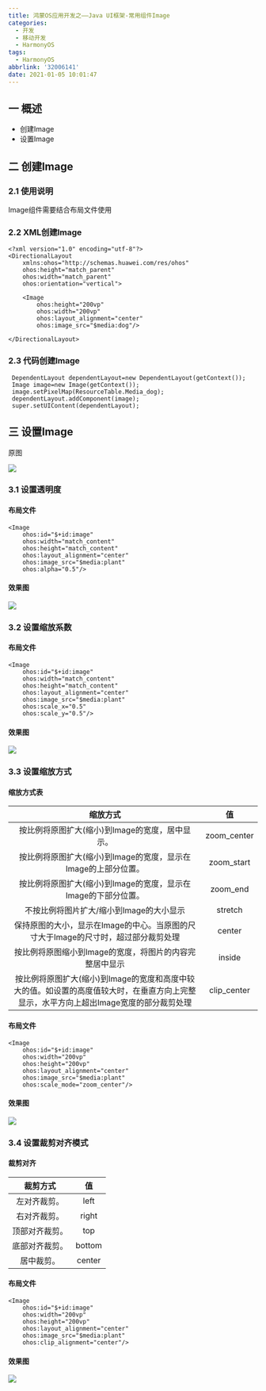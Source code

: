 ```yaml
---
title: 鸿蒙OS应用开发之——Java UI框架-常用组件Image
categories:
  - 开发
  - 移动开发
  - HarmonyOS
tags:
  - HarmonyOS
abbrlink: '32006141'
date: 2021-01-05 10:01:47
---
```

## 一 概述

* 创建Image
* 设置Image

<!--more-->

## 二 创建Image

### 2.1 使用说明

Image组件需要结合布局文件使用

### 2.2 XML创建Image

```
<?xml version="1.0" encoding="utf-8"?>
<DirectionalLayout
    xmlns:ohos="http://schemas.huawei.com/res/ohos"
    ohos:height="match_parent"
    ohos:width="match_parent"
    ohos:orientation="vertical">

    <Image
        ohos:height="200vp"
        ohos:width="200vp"
        ohos:layout_alignment="center"
        ohos:image_src="$media:dog"/>

</DirectionalLayout>
```

### 2.3 代码创建Image

```
 DependentLayout dependentLayout=new DependentLayout(getContext());
 Image image=new Image(getContext());
 image.setPixelMap(ResourceTable.Media_dog);
 dependentLayout.addComponent(image);
 super.setUIContent(dependentLayout);
```

## 三 设置Image

原图

![][1]

### 3.1 设置透明度

#### 布局文件

```
<Image
    ohos:id="$+id:image"
    ohos:width="match_content"
    ohos:height="match_content"
    ohos:layout_alignment="center"
    ohos:image_src="$media:plant"
    ohos:alpha="0.5"/>
```

#### 效果图
![][2]

### 3.2 设置缩放系数
#### 布局文件

```
<Image
    ohos:id="$+id:image"
    ohos:width="match_content"
    ohos:height="match_content"
    ohos:layout_alignment="center"
    ohos:image_src="$media:plant"
    ohos:scale_x="0.5"
    ohos:scale_y="0.5"/>
```

#### 效果图
![][3]

### 3.3 设置缩放方式

#### 缩放方式表

|                         **缩放方式**                         |     值      |
| :----------------------------------------------------------: | :---------: |
|       按比例将原图扩大(缩小)到Image的宽度，居中显示。        | zoom_center |
| 按比例将原图扩大(缩小)到Image的宽度，显示在Image的上部分位置。 | zoom_start  |
| 按比例将原图扩大(缩小)到Image的宽度，显示在Image的下部分位置。 |  zoom_end   |
|           不按比例将图片扩大/缩小到Image的大小显示           |   stretch   |
| 保持原图的大小，显示在Image的中心。当原图的尺寸大于Image的尺寸时，超过部分裁剪处理 |   center    |
|   按比例将原图缩小到Image的宽度，将图片的内容完整居中显示    |   inside    |
| 按比例将原图扩大(缩小)到Image的宽度和高度中较大的值。如设置的高度值较大时，在垂直方向上完整显示，水平方向上超出Image宽度的部分裁剪处理 | clip_center |

#### 布局文件

```
<Image
    ohos:id="$+id:image"
    ohos:width="200vp"
    ohos:height="200vp"
    ohos:layout_alignment="center"
    ohos:image_src="$media:plant"
    ohos:scale_mode="zoom_center"/>
```

#### 效果图
![][4]

### 3.4 设置裁剪对齐模式
#### 裁剪对齐

|  **裁剪方式**  | **值** |
| :------------: | :----: |
|  左对齐裁剪。  |  left  |
|  右对齐裁剪。  | right  |
| 顶部对齐裁剪。 |  top   |
| 底部对齐裁剪。 | bottom |
|   居中裁剪。   | center |

#### 布局文件

```
<Image
    ohos:id="$+id:image"
    ohos:width="200vp"
    ohos:height="200vp"
    ohos:layout_alignment="center"
    ohos:image_src="$media:plant"
    ohos:clip_alignment="center"/>
```

#### 效果图
![][5]



[1]:https://cdn.jsdelivr.net/gh/PGzxc/CDN@master/blog-hmos/hmos-component-plant.png
[2]:https://cdn.jsdelivr.net/gh/PGzxc/CDN@master/blog-hmos/hmos-image-alpha.png
[3]:https://cdn.jsdelivr.net/gh/PGzxc/CDN@master/blog-hmos/hmos-image-scale.png
[4]:https://cdn.jsdelivr.net/gh/PGzxc/CDN@master/blog-hmos/hmos-image-scale-mode.png
[5]:https://cdn.jsdelivr.net/gh/PGzxc/CDN@master/blog-hmos/hmos-image-clip.png
